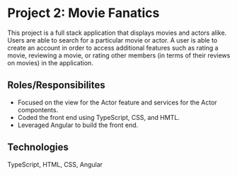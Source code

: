 # Project 2: Movie Fanatics
This project is a full stack application that displays movies and actors alike. Users are able to search for a particular movie or actor. A user is able to create an account in order to access additional features such as rating a movie, reviewing a movie, or rating other members (in terms of their reviews on movies) in the application.

## Roles/Responsibilites
* Focused on the view for the Actor feature and services for the Actor compontents.
* Coded the front end using TypeScript, CSS, and HMTL.
* Leveraged Angular to build the front end.

## Technologies
TypeScript, HTML, CSS, Angular
